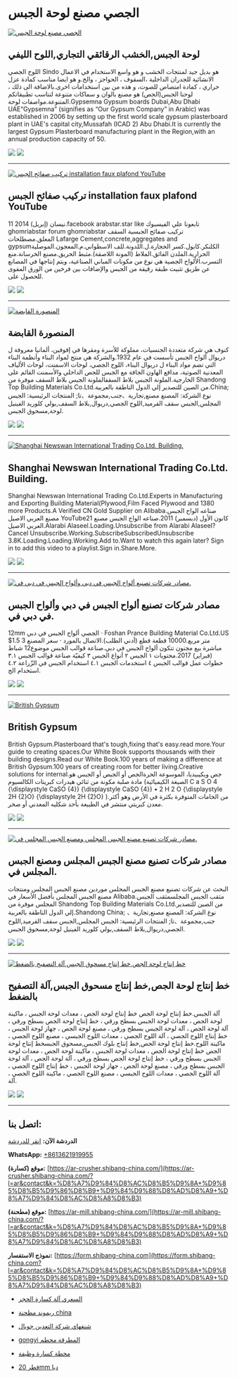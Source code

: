 # الجصي مصنع لوحة الجبس

<a href="https://swt.shibang-china.com/?l=ar&img&k=%D8%A7%D9%84%D8%AC%D8%B5%D9%8A+%D9%85%D8%B5%D9%86%D8%B9+%D9%84%D9%88%D8%AD%D8%A9+%D8%A7%D9%84%D8%AC%D8%A8%D8%B3" target="_blank">![الجصي مصنع لوحة الجبس](http://static.shibang-china.com/all-800x300/331.jpg)</a>

## لوحة الجبس,الخشب الرقائقي التجاري,اللوح الليفي
اللوح الجصي Sindo هو بديل جيد لمنتجات الخشب و هو واسع الاستخدام في الاعمال الانشائية للجدران الداخلية ،السقوف ، الحواجز ، والخ.و هو ايضا مناسب كمادة عزل حراري ، كمادة امتصاص للصوت، و هذه من بين استخدامات اخرى.بالاضافة الى ذلك ، لوحنا الجبس(الجص) هو مصنع بالوان و سماكات متنوعة لتناسب تطبيقاتكم المتنوعة.مواصفات لوحة.Gypsemna Gypsum boards Dubai,Abu Dhabi UAE“Gypsemna” (signifies as “Our Gypsum Company” in Arabic) was established in 2006 by setting up the first world scale gypsum plasterboard plant in UAE&#39;s capital city,Mussafah (ICAD 2) Abu Dhabi.It is currently the largest Gypsum Plasterboard manufacturing plant in the Region,with an annual production capacity of 50.


<a href="https://whatsapp.shibangsoft.com/WhatsApp.php" target="_blank" title="WhatsApp">![](http://static.shibang-china.com/icon/whatsapp.png)</a> <a href="https://swt.shibang-china.com/?l=ar&icon&k=%D8%A7%D9%84%D8%AC%D8%B5%D9%8A+%D9%85%D8%B5%D9%86%D8%B9+%D9%84%D9%88%D8%AD%D8%A9+%D8%A7%D9%84%D8%AC%D8%A8%D8%B3" target="_blank">![](http://static.shibang-china.com/icon/chat-ar.png)</a>

---

<a href="https://swt.shibang-china.com/?l=ar&img&k=%D8%A7%D9%84%D8%AC%D8%B5%D9%8A+%D9%85%D8%B5%D9%86%D8%B9+%D9%84%D9%88%D8%AD%D8%A9+%D8%A7%D9%84%D8%AC%D8%A8%D8%B3" target="_blank">![تركيب صفائح الجبس installation faux plafond YouTube](http://static.shibang-china.com/all-800x300/720.jpg)</a>

## تركيب صفائح الجبس installation faux plafond YouTube
11 نيسان (إبريل) 2014.facebook arabstar.star like تابعونا علي الفيسبوك ghomriabstar forum ghomriabstar تركيب صفائح الجبسية السقف المعلق.مصطلحات Lafarge Cement,concrete,aggregates and gypsumالكلنكر.كابول.كسر الحجارة.ل.اللدونة.للف الاسطواني.م.المعجون.الموصلية الحرارية.الملدن الفائق.الملاط (المونة اللاصقة).مثبط الحريق.مصنع الخرسانة.منع التسرب.الألواح الجصية هي نوع من مكونات المباني الصناعية، ويتم إنتاجها في المصانع عن طريق تثبيت طبقة رقيقة من الجبس والإضافات بين فرخين من الورق المقوى للحصول على.


<a href="https://whatsapp.shibangsoft.com/WhatsApp.php" target="_blank" title="WhatsApp">![](http://static.shibang-china.com/icon/whatsapp.png)</a> <a href="https://swt.shibang-china.com/?l=ar&icon&k=%D8%A7%D9%84%D8%AC%D8%B5%D9%8A+%D9%85%D8%B5%D9%86%D8%B9+%D9%84%D9%88%D8%AD%D8%A9+%D8%A7%D9%84%D8%AC%D8%A8%D8%B3" target="_blank">![](http://static.shibang-china.com/icon/chat-ar.png)</a>

---

<a href="https://swt.shibang-china.com/?l=ar&img&k=%D8%A7%D9%84%D8%AC%D8%B5%D9%8A+%D9%85%D8%B5%D9%86%D8%B9+%D9%84%D9%88%D8%AD%D8%A9+%D8%A7%D9%84%D8%AC%D8%A8%D8%B3" target="_blank">![المنصورة القابضة](http://static.shibang-china.com/all-800x300/479.jpg)</a>

## المنصورة القابضة
كنوف هي شركة متعددة الجنسيات، مملوكة للأسرة ومقرها في إفوفين، ألمانيا معروفة ل دريوال ألواح الجبس تأسست في عام 1932.والشركة هي منتج لمواد البناء وأنظمة البناء التي تضم مواد البناء ل دريوال البناء، اللوح الجصي، لوحات الاسمنت، لوحات الألياف المعدنية الصوتية، مدافع الهاون الجافة مع الجبس للجص الداخلي والأسمنت القائم على الخارجية.الملونة الجبس بلاط السقفالملونة الجبس بلاط السقف موفرة من Shandong Top Building Materials Co.Ltd.من الصين للتصدير إلي الدول الناطقة بالعربية.China; نوع الشركة: المصنع مصنع,تجارية、جنب,مجموعة、تا; المنتجات الرئيسية: الجبس المجلس,الجبس سقف القرميد,اللوح الجصي,دريوال,بلاط السقف,بولي كلوريد الفينيل لوحة,مسحوق الجبس.


<a href="https://whatsapp.shibangsoft.com/WhatsApp.php" target="_blank" title="WhatsApp">![](http://static.shibang-china.com/icon/whatsapp.png)</a> <a href="https://swt.shibang-china.com/?l=ar&icon&k=%D8%A7%D9%84%D8%AC%D8%B5%D9%8A+%D9%85%D8%B5%D9%86%D8%B9+%D9%84%D9%88%D8%AD%D8%A9+%D8%A7%D9%84%D8%AC%D8%A8%D8%B3" target="_blank">![](http://static.shibang-china.com/icon/chat-ar.png)</a>

---

<a href="https://swt.shibang-china.com/?l=ar&img&k=%D8%A7%D9%84%D8%AC%D8%B5%D9%8A+%D9%85%D8%B5%D9%86%D8%B9+%D9%84%D9%88%D8%AD%D8%A9+%D8%A7%D9%84%D8%AC%D8%A8%D8%B3" target="_blank">![Shanghai Newswan International Trading Co.Ltd. Building.](http://static.shibang-china.com/all-800x300/169.jpg)</a>

## Shanghai Newswan International Trading Co.Ltd. Building.
Shanghai Newswan International Trading Co.Ltd.Experts in Manufacturing and Exporting Building Material(Plywood,Film Faced Plywood and 1380 more Products.A Verified CN Gold Supplier on Alibaba.صناعه الواح الجبس مصنع العربي الاصيل YouTube21 كانون الأول (ديسمبر) 2011.صناعه الواح الجبس مصنع العربي الاصيل.Alarabi Alaseel.Loading.Unsubscribe from Alarabi Alaseel? Cancel Unsubscribe.Working.SubscribeSubscribedUnsubscribe 3.8K.Loading.Loading.Working.Add to.Want to watch this again later? Sign in to add this video to a playlist.Sign in.Share.More.


<a href="https://whatsapp.shibangsoft.com/WhatsApp.php" target="_blank" title="WhatsApp">![](http://static.shibang-china.com/icon/whatsapp.png)</a> <a href="https://swt.shibang-china.com/?l=ar&icon&k=%D8%A7%D9%84%D8%AC%D8%B5%D9%8A+%D9%85%D8%B5%D9%86%D8%B9+%D9%84%D9%88%D8%AD%D8%A9+%D8%A7%D9%84%D8%AC%D8%A8%D8%B3" target="_blank">![](http://static.shibang-china.com/icon/chat-ar.png)</a>

---

<a href="https://swt.shibang-china.com/?l=ar&img&k=%D8%A7%D9%84%D8%AC%D8%B5%D9%8A+%D9%85%D8%B5%D9%86%D8%B9+%D9%84%D9%88%D8%AD%D8%A9+%D8%A7%D9%84%D8%AC%D8%A8%D8%B3" target="_blank">![مصادر شركات تصنيع ألواح الجبس في دبي وألواح الجبس في دبي في.](http://static.shibang-china.com/all-800x300/921.jpg)</a>

## مصادر شركات تصنيع ألواح الجبس في دبي وألواح الجبس في دبي في.
12mm الجصي ألواح الجبس في دبي &middot; Foshan Prance Building Material Co.Ltd.US $1.5 3 متر مربع.10000 قطعة قطع (أدني الطلب).الاتصال بالمورد &middot; سعر المصنع مباشرة بيع مجنون تتكون ألواح الجبس في دبي.صناعة قوالب الجبس موضوع12 شباط (فبراير) 2017.محتويات ١ الجبس ٢ أنواع الجبس ٣ كيفيّة صناعة قوالب الجبس ٣.١ خطوات عمل قوالب الجبس ٤ استخدمات الجبس ٤.١ استخدام الجبس في الزّراعة ٤.٢ استخدام الج.


<a href="https://whatsapp.shibangsoft.com/WhatsApp.php" target="_blank" title="WhatsApp">![](http://static.shibang-china.com/icon/whatsapp.png)</a> <a href="https://swt.shibang-china.com/?l=ar&icon&k=%D8%A7%D9%84%D8%AC%D8%B5%D9%8A+%D9%85%D8%B5%D9%86%D8%B9+%D9%84%D9%88%D8%AD%D8%A9+%D8%A7%D9%84%D8%AC%D8%A8%D8%B3" target="_blank">![](http://static.shibang-china.com/icon/chat-ar.png)</a>

---

<a href="https://swt.shibang-china.com/?l=ar&img&k=%D8%A7%D9%84%D8%AC%D8%B5%D9%8A+%D9%85%D8%B5%D9%86%D8%B9+%D9%84%D9%88%D8%AD%D8%A9+%D8%A7%D9%84%D8%AC%D8%A8%D8%B3" target="_blank">![British Gypsum](http://static.shibang-china.com/all-800x300/923.jpg)</a>

## British Gypsum
British Gypsum.Plasterboard that&#39;s tough,fixing that&#39;s easy.read more.Your guide to creating spaces.Our White Book supports thousands with their building designs.Read our White Book.100 years of making a difference at British Gypsum.100 years of creating room for better living.Creative solutions for internal.جص ويكيبيديا، الموسوعة الحرةالجص أو الجبص أو الجبس هو مادة صلبة مكونة من ثنائي هيدرات كبريتات الكالسيوم (الصيغة الكيميائية C a S O 4 {\displaystyle CaSO {4}} {\displaystyle CaSO {4}} • 2 H 2 O {\displaystyle 2H {2}O} {\displaystyle 2H {2}O} ).من الخامات المتوفرة بكثرة في الأرض وهو أكثر معدن كبريتي منتشر في الطبيعة بأحد شكليه المعدني أو صخر.


<a href="https://whatsapp.shibangsoft.com/WhatsApp.php" target="_blank" title="WhatsApp">![](http://static.shibang-china.com/icon/whatsapp.png)</a> <a href="https://swt.shibang-china.com/?l=ar&icon&k=%D8%A7%D9%84%D8%AC%D8%B5%D9%8A+%D9%85%D8%B5%D9%86%D8%B9+%D9%84%D9%88%D8%AD%D8%A9+%D8%A7%D9%84%D8%AC%D8%A8%D8%B3" target="_blank">![](http://static.shibang-china.com/icon/chat-ar.png)</a>

---

<a href="https://swt.shibang-china.com/?l=ar&img&k=%D8%A7%D9%84%D8%AC%D8%B5%D9%8A+%D9%85%D8%B5%D9%86%D8%B9+%D9%84%D9%88%D8%AD%D8%A9+%D8%A7%D9%84%D8%AC%D8%A8%D8%B3" target="_blank">![مصادر شركات تصنيع مصنع الجبس المجلس ومصنع الجبس المجلس في.](http://static.shibang-china.com/all-800x300/279.jpg)</a>

## مصادر شركات تصنيع مصنع الجبس المجلس ومصنع الجبس المجلس في.
البحث عن شركات تصنيع مصنع الجبس المجلس موردين مصنع الجبس المجلس ومنتجات مصنع الجبس المجلس بأفضل الأسعار في Alibaba.مثقب الجبس المجلسمثقب الجبس المجلس موفرة من Shandong Top Building Materials Co.Ltd.من الصين للتصدير إلي الدول الناطقة بالعربية.Shandong China; نوع الشركة: المصنع مصنع,تجارية、جنب,مجموعة、تا; المنتجات الرئيسية: الجبس المجلس,الجبس سقف القرميد,اللوح الجصي,دريوال,بلاط السقف,بولي كلوريد الفينيل لوحة,مسحوق الجبس.


<a href="https://whatsapp.shibangsoft.com/WhatsApp.php" target="_blank" title="WhatsApp">![](http://static.shibang-china.com/icon/whatsapp.png)</a> <a href="https://swt.shibang-china.com/?l=ar&icon&k=%D8%A7%D9%84%D8%AC%D8%B5%D9%8A+%D9%85%D8%B5%D9%86%D8%B9+%D9%84%D9%88%D8%AD%D8%A9+%D8%A7%D9%84%D8%AC%D8%A8%D8%B3" target="_blank">![](http://static.shibang-china.com/icon/chat-ar.png)</a>

---

<a href="https://swt.shibang-china.com/?l=ar&img&k=%D8%A7%D9%84%D8%AC%D8%B5%D9%8A+%D9%85%D8%B5%D9%86%D8%B9+%D9%84%D9%88%D8%AD%D8%A9+%D8%A7%D9%84%D8%AC%D8%A8%D8%B3" target="_blank">![خط إنتاج لوحة الجص,خط إنتاج مسحوق الجبس,آلة التصفيح بالضغط](http://static.shibang-china.com/all-800x300/36.jpg)</a>

## خط إنتاج لوحة الجص,خط إنتاج مسحوق الجبس,آلة التصفيح بالضغط
آلة الجبس.خط إنتاج لوحة الجص خط إنتاج لوحة الجص ، معدات لوحة الجبس ، ماكينة لوحة الجص ، معدات لوحة الجبس بسطح ورقي ، خط إنتاج لوحة الجص بسطح ورقي ، آلة لوحة الجص ، آلة لوحة الجبس بسطح ورقي ، مصنع لوحة الجص ، جهاز لوحة الجبس ، خط إنتاج اللوح الجصي ، آلة اللوح الجصي ، معدات اللوح الجبسي ، مصنع اللوح الجصي ، ماكينة اللوح.خط إنتاج لوحة الجص,خط إنتاج بلوك الجبس,مسحوق الجبسخط إنتاج لوحة الجص خط إنتاج لوحة الجص ، معدات لوحة الجبس ، ماكينة لوحة الجص ، معدات لوحة الجبس بسطح ورقي ، خط إنتاج لوحة الجص بسطح ورقي ، آلة لوحة الجص ، آلة لوحة الجبس بسطح ورقي ، مصنع لوحة الجص ، جهاز لوحة الجبس ، خط إنتاج اللوح الجصي ، آلة اللوح الجصي ، معدات اللوح الجبسي ، مصنع اللوح الجصي ، ماكينة اللوح الجصي ، آلة.


<a href="https://whatsapp.shibangsoft.com/WhatsApp.php" target="_blank" title="WhatsApp">![](http://static.shibang-china.com/icon/whatsapp.png)</a> <a href="https://swt.shibang-china.com/?l=ar&icon&k=%D8%A7%D9%84%D8%AC%D8%B5%D9%8A+%D9%85%D8%B5%D9%86%D8%B9+%D9%84%D9%88%D8%AD%D8%A9+%D8%A7%D9%84%D8%AC%D8%A8%D8%B3" target="_blank">![](http://static.shibang-china.com/icon/chat-ar.png)</a>

---
## اتصل بنا:

**الدردشة الآن:** [انقر للدردشة](https://swt.shibang-china.com?l=ar&contact&k=%D8%A7%D9%84%D8%AC%D8%B5%D9%8A+%D9%85%D8%B5%D9%86%D8%B9+%D9%84%D9%88%D8%AD%D8%A9+%D8%A7%D9%84%D8%AC%D8%A8%D8%B3)

**WhatsApp:**  [+8613621919955](https://whatsapp.shibangsoft.com/WhatsApp.php)

**موقع (كسارة):** [https://ar-crusher.shibang-china.com/](https://ar-crusher.shibang-china.com/?l=ar&contact&k=%D8%A7%D9%84%D8%AC%D8%B5%D9%8A+%D9%85%D8%B5%D9%86%D8%B9+%D9%84%D9%88%D8%AD%D8%A9+%D8%A7%D9%84%D8%AC%D8%A8%D8%B3)

**موقع (مطحنة):** [https://ar-mill.shibang-china.com/](https://ar-mill.shibang-china.com/?l=ar&contact&k=%D8%A7%D9%84%D8%AC%D8%B5%D9%8A+%D9%85%D8%B5%D9%86%D8%B9+%D9%84%D9%88%D8%AD%D8%A9+%D8%A7%D9%84%D8%AC%D8%A8%D8%B3)

**نموذج الاستفسار:** [https://form.shibang-china.com](https://form.shibang-china.com?l=ar&contact&k=%D8%A7%D9%84%D8%AC%D8%B5%D9%8A+%D9%85%D8%B5%D9%86%D8%B9+%D9%84%D9%88%D8%AD%D8%A9+%D8%A7%D9%84%D8%AC%D8%A8%D8%B3)

* [السعري آلة كسارة الحجر](../30/%D8%A7%D9%84%D8%B3%D8%B9%D8%B1%D9%8A%20%D8%A2%D9%84%D8%A9%20%D9%83%D8%B3%D8%A7%D8%B1%D8%A9%20%D8%A7%D9%84%D8%AD%D8%AC%D8%B1.md)

* [ريموند مطحنة china](../26/%D8%B1%D9%8A%D9%85%D9%88%D9%86%D8%AF%20%D9%85%D8%B7%D8%AD%D9%86%D8%A9%20china.md)

* [شنغهاي شركة التعدين جويال](../26/%D8%B4%D9%86%D8%BA%D9%87%D8%A7%D9%8A%20%D8%B4%D8%B1%D9%83%D8%A9%20%D8%A7%D9%84%D8%AA%D8%B9%D8%AF%D9%8A%D9%86%20%D8%AC%D9%88%D9%8A%D8%A7%D9%84.md)

* [gongyi المطرقة محطم](../28/gongyi%20%D8%A7%D9%84%D9%85%D8%B7%D8%B1%D9%82%D8%A9%20%D9%85%D8%AD%D8%B7%D9%85.md)

* [محطة كسارة وظيفة](../28/%D9%85%D8%AD%D8%B7%D8%A9%20%D9%83%D8%B3%D8%A7%D8%B1%D8%A9%20%D9%88%D8%B8%D9%8A%D9%81%D8%A9.md)

* [قطر 20mm ديا](../26/%D9%82%D8%B7%D8%B1%2020mm%20%D8%AF%D9%8A%D8%A7.md)